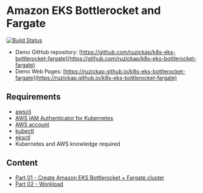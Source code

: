 # Amazon EKS Bottlerocket and Fargate

[![Build Status](https://github.com/ruzickap/k8s-eks-bottlerocket-fargate/workflows/vuepress-build-check-deploy/badge.svg)](https://github.com/ruzickap/k8s-eks-bottlerocket-fargate)

* Demo GitHub repository: [https://github.com/ruzickap/k8s-eks-bottlerocket-fargate](https://github.com/ruzickap/k8s-eks-bottlerocket-fargate)
* Demo Web Pages: [https://ruzickap.github.io/k8s-eks-bottlerocket-fargate](https://ruzickap.github.io/k8s-eks-bottlerocket-fargate)

## Requirements

* [awscli](https://aws.amazon.com/cli/)
* [AWS IAM Authenticator for Kubernetes](https://github.com/kubernetes-sigs/aws-iam-authenticator)
* [AWS account](https://aws.amazon.com/account/)
* [kubectl](https://kubernetes.io/docs/tasks/tools/install-kubectl/)
* [eksctl](https://eksctl.io/)
* Kubernetes and AWS knowledge required

## Content

* [Part 01 - Create Amazon EKS Bottlerocket + Fargate cluster](part-01/README.md)
* [Part 02 - Workload](part-02/README.md)
